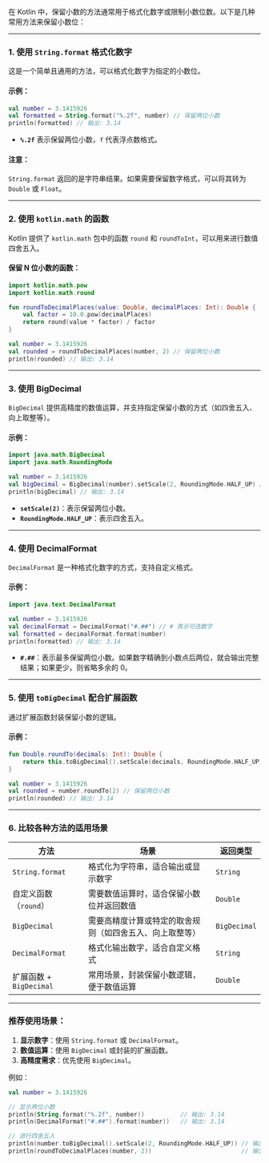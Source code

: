 在 Kotlin 中，保留小数的方法通常用于格式化数字或限制小数位数。以下是几种常用方法来保留小数位：

---

### **1. 使用 `String.format` 格式化数字**

这是一个简单且通用的方法，可以格式化数字为指定的小数位。

#### 示例：

```kotlin
val number = 3.1415926
val formatted = String.format("%.2f", number) // 保留两位小数
println(formatted) // 输出: 3.14
```

- **`%.2f`** 表示保留两位小数，`f` 代表浮点数格式。

#### 注意：

`String.format` 返回的是字符串结果。如果需要保留数字格式，可以将其转为 `Double` 或 `Float`。

---

### **2. 使用 `kotlin.math` 的函数**

Kotlin 提供了 `kotlin.math` 包中的函数 `round` 和 `roundToInt`，可以用来进行数值四舍五入。

#### 保留 N 位小数的函数：

```kotlin
import kotlin.math.pow
import kotlin.math.round

fun roundToDecimalPlaces(value: Double, decimalPlaces: Int): Double {
    val factor = 10.0.pow(decimalPlaces)
    return round(value * factor) / factor
}

val number = 3.1415926
val rounded = roundToDecimalPlaces(number, 2) // 保留两位小数
println(rounded) // 输出: 3.14
```

---

### **3. 使用 BigDecimal**

`BigDecimal` 提供高精度的数值运算，并支持指定保留小数的方式（如四舍五入、向上取整等）。

#### 示例：

```kotlin
import java.math.BigDecimal
import java.math.RoundingMode

val number = 3.1415926
val bigDecimal = BigDecimal(number).setScale(2, RoundingMode.HALF_UP) // 四舍五入保留两位小数
println(bigDecimal) // 输出: 3.14
```

- **`setScale(2)`**：表示保留两位小数。
- **`RoundingMode.HALF_UP`**：表示四舍五入。

---

### **4. 使用 DecimalFormat**

`DecimalFormat` 是一种格式化数字的方式，支持自定义格式。

#### 示例：

```kotlin
import java.text.DecimalFormat

val number = 3.1415926
val decimalFormat = DecimalFormat("#.##") // # 表示可选数字
val formatted = decimalFormat.format(number)
println(formatted) // 输出: 3.14
```

- **`#.##`**：表示最多保留两位小数。如果数字精确到小数点后两位，就会输出完整结果；如果更少，则省略多余的 0。

---

### **5. 使用 `toBigDecimal` 配合扩展函数**

通过扩展函数封装保留小数的逻辑。

#### 示例：

```kotlin
fun Double.roundTo(decimals: Int): Double {
    return this.toBigDecimal().setScale(decimals, RoundingMode.HALF_UP).toDouble()
}

val number = 3.1415926
val rounded = number.roundTo(2) // 保留两位小数
println(rounded) // 输出: 3.14
```

---

### **6. 比较各种方法的适用场景**

|方法|场景|返回类型|
|---|---|---|
|`String.format`|格式化为字符串，适合输出或显示数字|`String`|
|自定义函数（`round`）|需要数值运算时，适合保留小数位并返回数值|`Double`|
|`BigDecimal`|需要高精度计算或特定的取舍规则（如四舍五入、向上取整等）|`BigDecimal`|
|`DecimalFormat`|格式化输出数字，适合自定义格式|`String`|
|扩展函数 + `BigDecimal`|常用场景，封装保留小数逻辑，便于数值运算|`Double`|

---

### **推荐使用场景：**

1. **显示数字**：使用 `String.format` 或 `DecimalFormat`。
2. **数值运算**：使用 `BigDecimal` 或封装的扩展函数。
3. **高精度需求**：优先使用 `BigDecimal`。

例如：

```kotlin
val number = 3.1415926

// 显示两位小数
println(String.format("%.2f", number))          // 输出: 3.14
println(DecimalFormat("#.##").format(number))   // 输出: 3.14

// 进行四舍五入
println(number.toBigDecimal().setScale(2, RoundingMode.HALF_UP)) // 输出: 3.14
println(roundToDecimalPlaces(number, 2))                         // 输出: 3.14
```